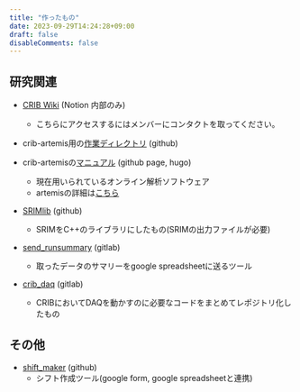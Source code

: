 ```yaml
---
title: "作ったもの"
date: 2023-09-29T14:24:28+09:00
draft: false
disableComments: false
---
```



## 研究関連
- [CRIB Wiki](https://www.notion.so/crib-manual-wiki/CRIB-Wiki-c48b46a470ca4187884d2722024dfdfe?pvs=4) (Notion 内部のみ)
  - こちらにアクセスするにはメンバーにコンタクトを取ってください。
- crib-artemis用の[作業ディレクトリ](https://github.com/okawak/artemis_crib) (github)
- crib-artemisの[マニュアル](https://okawak.github.io/artemis_crib/) (github page, hugo)
  - 現在用いられているオンライン解析ソフトウェア
  - artemisの詳細は[こちら](https://github.com/artemis-dev/artemis)

- [SRIMlib](https://github.com/okawak/SRIMlib) (github)
  - SRIMをC++のライブラリにしたもの(SRIMの出力ファイルが必要)
- [send_runsummary](https://www.cns.s.u-tokyo.ac.jp/gitlab/Okawa/send_runsummary) (gitlab)
  - 取ったデータのサマリーをgoogle spreadsheetに送るツール
- [crib_daq](https://www.cns.s.u-tokyo.ac.jp/gitlab/Okawa/crib_daq) (gitlab)
  - CRIBにおいてDAQを動かすのに必要なコードをまとめてレポジトリ化したもの

## その他
- [shift_maker](https://github.com/okawak/shift_maker) (github)
  - シフト作成ツール(google form, google spreadsheetと連携)
